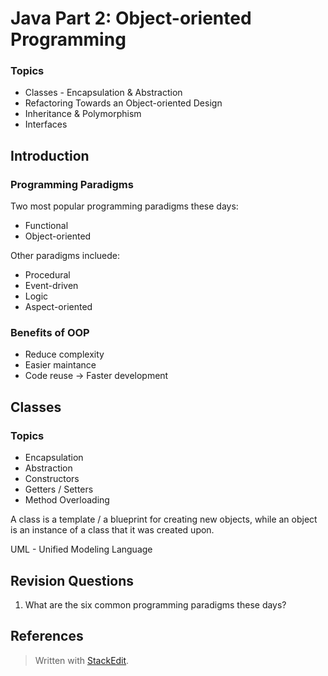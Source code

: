 # Java Part 2: Object-oriented Programming

### Topics
- Classes - Encapsulation & Abstraction
- Refactoring Towards an Object-oriented Design
- Inheritance & Polymorphism
- Interfaces


## Introduction 

### Programming Paradigms

Two most popular programming paradigms these days:
- Functional
- Object-oriented 

Other paradigms incluede:

- Procedural
- Event-driven
- Logic
- Aspect-oriented

### Benefits of OOP

- Reduce complexity
- Easier maintance
- Code reuse $\rightarrow$ Faster development

## Classes

### Topics

- Encapsulation
- Abstraction
- Constructors
- Getters / Setters
- Method Overloading

A class is a template / a blueprint for creating new objects, while an object is an instance of a class that it was created upon.



UML - Unified Modeling Language



## Revision Questions

1. What are the six common programming paradigms these days?





## References






> Written with [StackEdit](https://stackedit.io/).
<!--stackedit_data:
eyJoaXN0b3J5IjpbLTUxNjU4NzcyMCwxMzc2Nzg3MjIsMTQ3Mj
I3ODc0NiwtMjc4NTkxMjY5LDc2OTMwOTYxMiwxNjM1MjgyMzgy
LDE1NTEyMTQxNzIsOTEyMjY1ODI0LC0xOTA4NDY0NTU5XX0=
-->